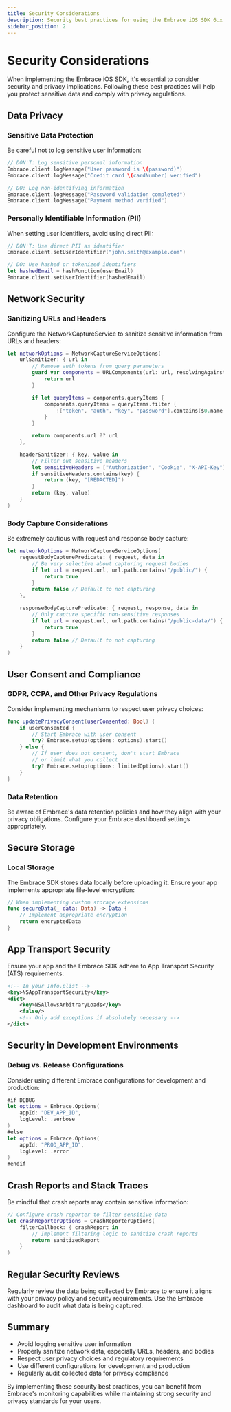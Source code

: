```yaml
---
title: Security Considerations
description: Security best practices for using the Embrace iOS SDK 6.x
sidebar_position: 2
---
```


# Security Considerations

When implementing the Embrace iOS SDK, it's essential to consider security and privacy implications. Following these best practices will help you protect sensitive data and comply with privacy regulations.

## Data Privacy

### Sensitive Data Protection

Be careful not to log sensitive user information:

```swift
// DON'T: Log sensitive personal information
Embrace.client.logMessage("User password is \(password)")
Embrace.client.logMessage("Credit card \(cardNumber) verified")

// DO: Log non-identifying information
Embrace.client.logMessage("Password validation completed")
Embrace.client.logMessage("Payment method verified")
```

### Personally Identifiable Information (PII)

When setting user identifiers, avoid using direct PII:

```swift
// DON'T: Use direct PII as identifier
Embrace.client.setUserIdentifier("john.smith@example.com")

// DO: Use hashed or tokenized identifiers
let hashedEmail = hashFunction(userEmail)
Embrace.client.setUserIdentifier(hashedEmail)
```

## Network Security

### Sanitizing URLs and Headers

Configure the NetworkCaptureService to sanitize sensitive information from URLs and headers:

```swift
let networkOptions = NetworkCaptureServiceOptions(
    urlSanitizer: { url in
        // Remove auth tokens from query parameters
        guard var components = URLComponents(url: url, resolvingAgainstBaseURL: false) else {
            return url
        }

        if let queryItems = components.queryItems {
            components.queryItems = queryItems.filter { 
                !["token", "auth", "key", "password"].contains($0.name.lowercased()) 
            }
        }

        return components.url ?? url
    },

    headerSanitizer: { key, value in
        // Filter out sensitive headers
        let sensitiveHeaders = ["Authorization", "Cookie", "X-API-Key"]
        if sensitiveHeaders.contains(key) {
            return (key, "[REDACTED]")
        }
        return (key, value)
    }
)
```

### Body Capture Considerations

Be extremely cautious with request and response body capture:

```swift
let networkOptions = NetworkCaptureServiceOptions(
    requestBodyCapturePredicate: { request, data in
        // Be very selective about capturing request bodies
        if let url = request.url, url.path.contains("/public/") {
            return true
        }
        return false // Default to not capturing
    },

    responseBodyCapturePredicate: { request, response, data in
        // Only capture specific non-sensitive responses
        if let url = request.url, url.path.contains("/public-data/") {
            return true
        }
        return false // Default to not capturing
    }
)
```

## User Consent and Compliance

### GDPR, CCPA, and Other Privacy Regulations

Consider implementing mechanisms to respect user privacy choices:

```swift
func updatePrivacyConsent(userConsented: Bool) {
    if userConsented {
        // Start Embrace with user consent
        try? Embrace.setup(options: options).start()
    } else {
        // If user does not consent, don't start Embrace
        // or limit what you collect
        try? Embrace.setup(options: limitedOptions).start()
    }
}
```

### Data Retention

Be aware of Embrace's data retention policies and how they align with your privacy obligations. Configure your Embrace dashboard settings appropriately.

## Secure Storage

### Local Storage

The Embrace SDK stores data locally before uploading it. Ensure your app implements appropriate file-level encryption:

```swift
// When implementing custom storage extensions
func secureData(_ data: Data) -> Data {
    // Implement appropriate encryption
    return encryptedData
}
```

## App Transport Security

Ensure your app and the Embrace SDK adhere to App Transport Security (ATS) requirements:

```xml
<!-- In your Info.plist -->
<key>NSAppTransportSecurity</key>
<dict>
    <key>NSAllowsArbitraryLoads</key>
    <false/>
    <!-- Only add exceptions if absolutely necessary -->
</dict>
```

## Security in Development Environments

### Debug vs. Release Configurations

Consider using different Embrace configurations for development and production:

```swift
#if DEBUG
let options = Embrace.Options(
    appId: "DEV_APP_ID",
    logLevel: .verbose
)
#else
let options = Embrace.Options(
    appId: "PROD_APP_ID",
    logLevel: .error
)
#endif
```

## Crash Reports and Stack Traces

Be mindful that crash reports may contain sensitive information:

```swift
// Configure crash reporter to filter sensitive data
let crashReporterOptions = CrashReporterOptions(
    filterCallback: { crashReport in
        // Implement filtering logic to sanitize crash reports
        return sanitizedReport
    }
)
```

## Regular Security Reviews

Regularly review the data being collected by Embrace to ensure it aligns with your privacy policy and security requirements. Use the Embrace dashboard to audit what data is being captured.

## Summary

- Avoid logging sensitive user information
- Properly sanitize network data, especially URLs, headers, and bodies
- Respect user privacy choices and regulatory requirements
- Use different configurations for development and production
- Regularly audit collected data for privacy compliance

By implementing these security best practices, you can benefit from Embrace's monitoring capabilities while maintaining strong security and privacy standards for your users.

